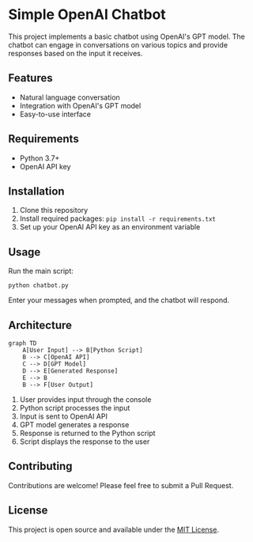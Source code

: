 # Simple OpenAI Chatbot

This project implements a basic chatbot using OpenAI's GPT model. The chatbot can engage in conversations on various topics and provide responses based on the input it receives.

## Features

- Natural language conversation
- Integration with OpenAI's GPT model
- Easy-to-use interface

## Requirements

- Python 3.7+
- OpenAI API key

## Installation

1. Clone this repository
2. Install required packages: `pip install -r requirements.txt`
3. Set up your OpenAI API key as an environment variable

## Usage

Run the main script:

```
python chatbot.py
```

Enter your messages when prompted, and the chatbot will respond.

## Architecture

```mermaid
graph TD
    A[User Input] --> B[Python Script]
    B --> C[OpenAI API]
    C --> D[GPT Model]
    D --> E[Generated Response]
    E --> B
    B --> F[User Output]
```

1. User provides input through the console
2. Python script processes the input
3. Input is sent to OpenAI API
4. GPT model generates a response
5. Response is returned to the Python script
6. Script displays the response to the user

## Contributing

Contributions are welcome! Please feel free to submit a Pull Request.

## License

This project is open source and available under the [MIT License](LICENSE).
